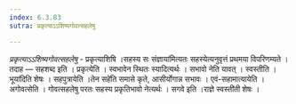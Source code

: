 ```yaml
---
index: 6.3.83
sutra: प्रकृत्याऽऽशिष्यगोवत्सहलेषु

---
```

_प्रकृत्याऽ‌ऽशिष्यगोवत्सहलेषु_ - प्रकृत्याशिषि ।सहस्य सः संज्ञाया॑मित्यतः सहस्येत्यनुवृत्तं प्रथमया विपरिणम्यते । तदाह — सहशब्द इति । प्रकृत्येति । स्वभावेन स्थितः स्यादित्यर्थः । सभावो नेति यावत् । स्वस्तीति ।भूया॑दिति शेषः । सहपुत्रायेति ।तेन सहे॑ति समासे कृते, आसीर्योगान्न सभावः । एवं-सहामात्यायेति । अगोवत्सेति । गोवत्सहलेषु परतः सहस्य प्रकृतिभावो नेत्यर्थः । सगवे इति ।राज्ञे स्वस्ती॑ती शेषः । 